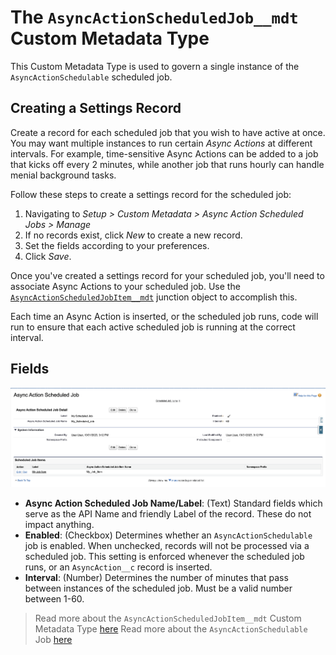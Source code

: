 # The `AsyncActionScheduledJob__mdt` Custom Metadata Type
This Custom Metadata Type is used to govern a single instance of the `AsyncActionSchedulable` scheduled job. 

## Creating a Settings Record
Create a record for each scheduled job that you wish to have active at once. You may want multiple instances to run certain _Async Actions_ at different intervals. For example, time-sensitive Async Actions can be added to a job that kicks off every 2 minutes, while another job that runs hourly can handle menial background tasks. 

Follow these steps to create a settings record for the scheduled job:
1. Navigating to _Setup > Custom Metadata > Async Action Scheduled Jobs > Manage_
2. If no records exist, click _New_ to create a new record.
3. Set the fields according to your preferences.
4. Click _Save_. 

Once you've created a settings record for your scheduled job, you'll need to associate Async Actions to your scheduled job. Use the [`AsyncActionScheduledJobItem__mdt`](/docs/ASYNCACTIONSCHEDULEDJOBITEM.md) junction object to accomplish this.

Each time an Async Action is inserted, or the scheduled job runs, code will run to ensure that each active scheduled job is running at the correct interval. 

## Fields
![A "Async Action Scheduled Job" Custom Metadata record](/media/sample_scheduled_job_config.png)

- **Async Action Scheduled Job Name/Label**: (Text) Standard fields which serve as the API Name and friendly Label of the record. These do not impact anything. 
- **Enabled**: (Checkbox) Determines whether an `AsyncActionSchedulable` job is enabled. When unchecked, records will not be processed via a scheduled job. This setting is enforced whenever the scheduled job runs, or an `AsyncAction__c` record is inserted. 
- **Interval**: (Number) Determines the number of minutes that pass between instances of the scheduled job. Must be a valid number between 1-60.

> Read more about the `AsyncActionScheduledJobItem__mdt` Custom Metadata Type [here](/docs/ASYNCACTIONSCHEDULEDJOBITEM.md)
> Read more about the `AsyncActionSchedulable` Job [here](/docs/ASYNCACTIONSCHEDULEDABLE.md)